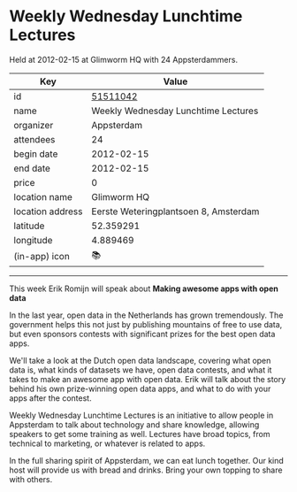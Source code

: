 # Weekly Wednesday Lunchtime Lectures
Held at 2012-02-15 at Glimworm HQ with 24 Appsterdammers.
        
|Key|Value
|---|---|
|id|[51511042](https://www.meetup.com/appsterdam/events/51511042/)|
|name|Weekly Wednesday Lunchtime Lectures|
|organizer|Appsterdam|
|attendees|24|
|begin date|2012-02-15|
|end date|2012-02-15|
|price|0|
|location name|Glimworm HQ|
|location address|Eerste Weteringplantsoen 8, Amsterdam|
|latitude|52.359291|
|longitude|4.889469|
|(in-app) icon|📚|

---

This week Erik Romijn will speak about **Making awesome apps with open data**

In the last year, open data in the Netherlands has grown tremendously. The government helps this not just by publishing mountains of free to use data, but even sponsors contests with significant prizes for the best open data apps.

We'll take a look at the Dutch open data landscape, covering what open data is, what kinds of datasets we have, open data contests, and what it takes to make an awesome app with open data. Erik will talk about the story behind his own prize-winning open data apps, and what to do with your apps after the contest.

Weekly Wednesday Lunchtime Lectures is an initiative to allow people in Appsterdam to talk about technology and share knowledge, allowing speakers to get some training as well. Lectures have broad topics, from technical to marketing, or whatever is related to apps.

In the full sharing spirit of Appsterdam, we can eat lunch together. Our kind host will provide us with bread and drinks. Bring your own topping to share with others.


